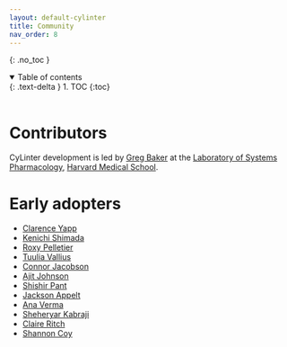 ```yaml
---
layout: default-cylinter
title: Community
nav_order: 8
---
```


{: .no_toc }

<details open markdown="block">
  <summary>
    Table of contents
  </summary>
  {: .text-delta }
1. TOC
{:toc}
</details>

<br/>

# Contributors

CyLinter development is led by [Greg Baker](https://scholar.harvard.edu/gregoryjbaker) at the [Laboratory of Systems Pharmacology](https://labsyspharm.org/), [Harvard Medical School](https://hms.harvard.edu/).

# Early adopters
* [Clarence Yapp](https://scholar.harvard.edu/clarence/who-clarence)
* [Kenichi Shimada](https://scholar.harvard.edu/kenichi_shimada)
* [Roxy Pelletier](https://www.linkedin.com/in/roxanne-pelletier)
* [Tuulia Vallius](https://scholar.harvard.edu/vallius/home)
* [Connor Jacobson](https://scholar.harvard.edu/connorjacobson/home)
* [Ajit Johnson](https://scholar.harvard.edu/ajitjohnson/home)
* [Shishir Pant](https://fi.linkedin.com/in/shishir-pant)
* [Jackson Appelt](https://www.linkedin.com/in/jackson-appelt-311405142)
* [Ana Verma](https://www.linkedin.com/in/anaverma)
* [Sheheryar Kabraji](https://www.dana-farber.org/find-a-doctor/sheheryar-k-kabraji/)
* [Claire Ritch](https://www.linkedin.com/in/cecily-claire-ritch-651795b7/)
* [Shannon Coy](https://connects.catalyst.harvard.edu/Profiles/display/Person/140806)

<!-- # Suggest a module

Module suggestions can be made by posting to [image.sc forums](https://forum.image.sc/tag/cylinter) and tagging your post with the `cylinter` tag.
 -->